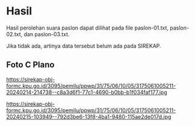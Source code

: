 # Hasil

Hasil perolehan suara paslon dapat dilihat pada file paslon-01.txt, paslon-02.txt, dan paslon-03.txt.

Jika tidak ada, artinya data tersebut belum ada pada SIREKAP.

## Foto C Plano

https://sirekap-obj-formc.kpu.go.id/3095/pemilu/ppwp/31/75/06/10/05/3175061005211-20240214-214738--c8a3d6f1-77c1-4690-b0bb-b1f034faf177.jpg

https://sirekap-obj-formc.kpu.go.id/3095/pemilu/ppwp/31/75/06/10/05/3175061005211-20240215-103949--792d3be6-13f8-4ba1-9480-115ae2de017d.jpg
